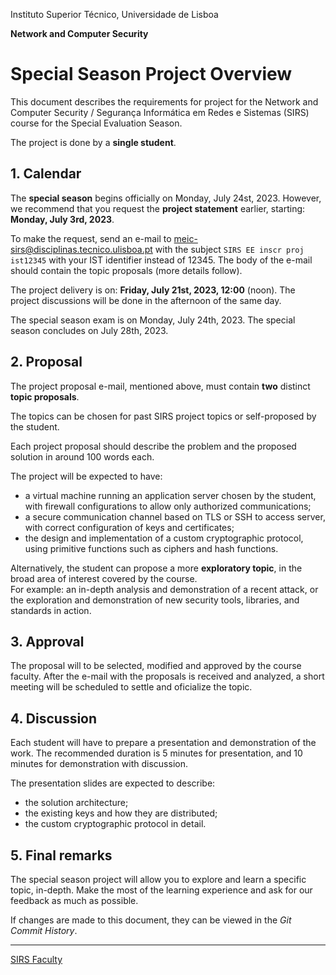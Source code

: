 Instituto Superior Técnico, Universidade de Lisboa

**Network and Computer Security**

# Special Season Project Overview

This document describes the requirements for project for the Network and Computer Security / Segurança Informática em Redes e Sistemas (SIRS) course for the Special Evaluation Season.

The project is done by a **single student**.

## 1. Calendar

The **special season** begins officially on Monday, July 24st, 2023.
However, we recommend that you request the **project statement** earlier, starting: **Monday, July 3rd, 2023**.

To make the request, send an e-mail to [meic-sirs@disciplinas.tecnico.ulisboa.pt](mailto:meic-sirs@disciplinas.tecnico.ulisboa.pt) with the subject `SIRS EE inscr proj ist12345` with your IST identifier instead of 12345.
The body of the e-mail should contain the topic proposals (more details follow).

The project delivery is on: **Friday, July 21st, 2023, 12:00** (noon).
The project discussions will be done in the afternoon of the same day.

The special season exam is on Monday, July 24th, 2023.
The special season concludes on July 28th, 2023.

## 2. Proposal

The project proposal e-mail, mentioned above, must contain **two** distinct **topic proposals**.

The topics can be chosen for past SIRS project topics or self-proposed by the student.

Each project proposal should describe the problem and the proposed solution in around 100 words each.  

The project will be expected to have:

- a virtual machine running an application server chosen by the student, with firewall configurations to allow only authorized communications;
- a secure communication channel based on TLS or SSH to access server, with correct configuration of keys and certificates;
- the design and implementation of a custom cryptographic protocol, using primitive functions such as ciphers and hash functions.

Alternatively, the student can propose a more **exploratory topic**, in the broad area of interest covered by the course.  
For example: an in-depth analysis and demonstration of a recent attack, or the exploration and demonstration of new security tools, libraries, and standards in action.

## 3. Approval

The proposal will to be selected, modified and approved by the course faculty.
After the e-mail with the proposals is received and analyzed, a short meeting will be scheduled to settle and oficialize the topic.

## 4. Discussion

Each student will have to prepare a presentation and demonstration of the work.
The recommended duration is 5 minutes for presentation, and 10 minutes for demonstration with discussion.

The presentation slides are expected to describe:

- the solution architecture;
- the existing keys and how they are distributed;
- the custom cryptographic protocol in detail.

## 5. Final remarks

The special season project will allow you to explore and learn a specific topic, in-depth.
Make the most of the learning experience and ask for our feedback as much as possible.

If changes are made to this document, they can be viewed in the _Git Commit History_.

----

[SIRS Faculty](mailto:meic-sirs@disciplinas.tecnico.ulisboa.pt)
